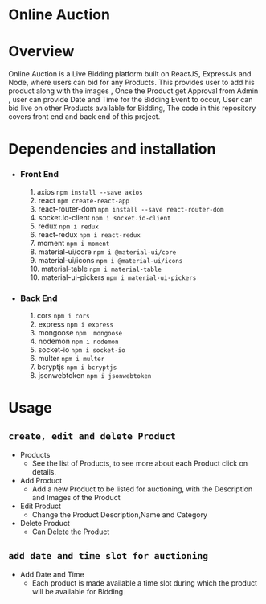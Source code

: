 # Online Auction

# Overview
Online Auction is a Live Bidding platform built on ReactJS, ExpressJs and Node, where users can bid for any Products. This provides user to add his product along with the images , Once the Product get Approval from Admin , user can provide Date and Time for the Bidding Event to occur, User can bid live on other Products available for Bidding, The code in this repository covers front end and back end of this project.

# Dependencies and installation
*  ### Front End ###
&nbsp;&nbsp;&nbsp;&nbsp;&nbsp;&nbsp;&nbsp;&nbsp;&nbsp;&nbsp; 1. axios `npm install --save axios`<br/>
&nbsp;&nbsp;&nbsp;&nbsp;&nbsp;&nbsp;&nbsp;&nbsp;&nbsp;&nbsp; 2. react `npm create-react-app`<br/>
&nbsp;&nbsp;&nbsp;&nbsp;&nbsp;&nbsp;&nbsp;&nbsp;&nbsp;&nbsp; 3. react-router-dom `npm install --save react-router-dom`<br/>
&nbsp;&nbsp;&nbsp;&nbsp;&nbsp;&nbsp;&nbsp;&nbsp;&nbsp;&nbsp; 4. socket.io-client `npm i socket.io-client`<br/>
&nbsp;&nbsp;&nbsp;&nbsp;&nbsp;&nbsp;&nbsp;&nbsp;&nbsp;&nbsp; 5. redux `npm i redux`<br/>
&nbsp;&nbsp;&nbsp;&nbsp;&nbsp;&nbsp;&nbsp;&nbsp;&nbsp;&nbsp; 6. react-redux `npm i react-redux`<br/>
&nbsp;&nbsp;&nbsp;&nbsp;&nbsp;&nbsp;&nbsp;&nbsp;&nbsp;&nbsp; 7. moment `npm i moment`<br/>
&nbsp;&nbsp;&nbsp;&nbsp;&nbsp;&nbsp;&nbsp;&nbsp;&nbsp;&nbsp; 8. material-ui/core `npm i @material-ui/core`<br/>
&nbsp;&nbsp;&nbsp;&nbsp;&nbsp;&nbsp;&nbsp;&nbsp;&nbsp;&nbsp; 9. material-ui/icons `npm i @material-ui/icons`<br/>
&nbsp;&nbsp;&nbsp;&nbsp;&nbsp;&nbsp;&nbsp;&nbsp;&nbsp;&nbsp; 10. material-table `npm i material-table`<br/>
&nbsp;&nbsp;&nbsp;&nbsp;&nbsp;&nbsp;&nbsp;&nbsp;&nbsp;&nbsp; 10. material-ui-pickers `npm i material-ui-pickers`<br/>

*  ### Back End ###
&nbsp;&nbsp;&nbsp;&nbsp;&nbsp;&nbsp;&nbsp;&nbsp;&nbsp;&nbsp; 1. cors `npm i cors`<br/>
&nbsp;&nbsp;&nbsp;&nbsp;&nbsp;&nbsp;&nbsp;&nbsp;&nbsp;&nbsp; 2. express `npm i express`<br/>
&nbsp;&nbsp;&nbsp;&nbsp;&nbsp;&nbsp;&nbsp;&nbsp;&nbsp;&nbsp; 3. mongoose `npm  mongoose`<br/>
&nbsp;&nbsp;&nbsp;&nbsp;&nbsp;&nbsp;&nbsp;&nbsp;&nbsp;&nbsp; 4. nodemon `npm i nodemon`<br/>
&nbsp;&nbsp;&nbsp;&nbsp;&nbsp;&nbsp;&nbsp;&nbsp;&nbsp;&nbsp; 5. socket-io `npm i socket-io`<br/>
&nbsp;&nbsp;&nbsp;&nbsp;&nbsp;&nbsp;&nbsp;&nbsp;&nbsp;&nbsp; 6. multer `npm i multer`<br/>
&nbsp;&nbsp;&nbsp;&nbsp;&nbsp;&nbsp;&nbsp;&nbsp;&nbsp;&nbsp; 7. bcryptjs `npm i bcryptjs`<br/>
&nbsp;&nbsp;&nbsp;&nbsp;&nbsp;&nbsp;&nbsp;&nbsp;&nbsp;&nbsp; 8. jsonwebtoken `npm i jsonwebtoken`<br/>

# Usage
## `create, edit and delete Product` ##

* Products
  * See the list of Products, to see more about each Product click on details.
* Add Product
  * Add a new Product to be listed for auctioning, with the Description and Images of the Product
* Edit Product
  * Change the Product Description,Name and Category
* Delete Product
  * Can Delete the Product
  
## `add date and time slot for auctioning` ##
* Add Date and Time
  * Each product is made available a time slot during which the product will be available for Bidding
  
  


